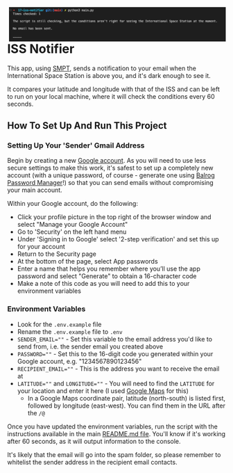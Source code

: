 <img src="https://github.com/ZanClifton/intermediate-python-projects/blob/main/images/iss-notifier.png" width=500px align=right alt="ISS Notifier"/>

# ISS Notifier

This app, using [SMPT](https://sendgrid.com/blog/what-is-an-smtp-server/), sends a notification to your email when the International Space Station is above you, and it's dark enough to see it.

It compares your latitude and longitude with that of the ISS and can be left to run on your local machine, where it will check the conditions every 60 seconds.

## How To Set Up And Run This Project

### Setting Up Your 'Sender' Gmail Address

Begin by creating a new [Google account](https://accounts.google.com/signup/v2/webcreateaccount?flowName=GlifWebSignIn&flowEntry=SignUp). As you will need to use less secure settings to make this work, it's safest to set up a completely new account (with a unique password, of course - generate one using [Balrog Password Manager](https://github.com/ZanClifton/intermediate-python-projects/tree/main/10-password-manager)!) so that you can send emails without compromising your main account.

Within your Google account, do the following:

- Click your profile picture in the top right of the browser window and select "Manage your Google Account"
- Go to 'Security' on the left hand menu
- Under 'Signing in to Google' select '2-step verification' and set this up for your account
- Return to the Security page
- At the bottom of the page, select App passwords
- Enter a name that helps you remember where you’ll use the app password and select "Generate" to obtain a 16-character code
- Make a note of this code as you will need to add this to your environment variables

### Environment Variables

- Look for the `.env.example` file
- Rename the `.env.example` file to `.env`
- `SENDER_EMAIL=""` - Set this variable to the email address you'd like to send from, i.e. the sender email you created above
- `PASSWORD=""` - Set this to the 16-digit code you generated within your Google account, e.g. "1234567890123456"
- `RECIPIENT_EMAIL=""` - This is the address you want to receive the email at
- `LATITUDE=""` and `LONGITUDE=""` - You will need to find the `LATITUDE` for your location and enter it here (I used [Google Maps](https://www.google.com/maps) for this)
  - In a Google Maps coordinate pair, latitude (north-south) is listed first, followed by longitude (east-west). You can find them in the URL after the `/@`

Once you have updated the environment variables, run the script with the instructions available in the main [README.md file](https://github.com/ZanClifton/intermediate-python-projects#readme). You'll know if it's working after 60 seconds, as it will output information to the console.

It's likely that the email will go into the spam folder, so please remember to whitelist the sender address in the recipient email contacts.
